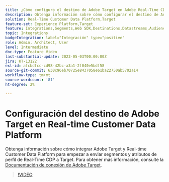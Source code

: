 ```yaml
---
title: ¿Cómo configuro el destino de Adobe Target en Adobe Real-Time CDP?
description: Obtenga información sobre cómo configurar el destino de Adobe Target en Real-time Customer Data Platform para que comience a enviar segmentos y atributos de perfil de Real-Time CDP a Target.
solution: Real-Time Customer Data Platform,Target
feature-set: Experience Platform,Target
feature: Integrations,Segments,Web SDK,Destinations,Datastreams,Audiences,Experience Targeting
topic: Integrations
badgeIntegration: label="Integración" type="positive"
role: Admin, Architect, User
level: Intermediate
doc-type: Feature Video
last-substantial-update: 2023-05-03T00:00:00Z
jira: KT-13122
exl-id: afcbdfcc-cd98-42bc-a3a1-2f040e5bdf58
source-git-commit: 630c96eb70725e8437058e61ba22750ab5702a14
workflow-type: tm+mt
source-wordcount: '81'
ht-degree: 2%

---
```


# Configuración del destino de Adobe Target en Real-time Customer Data Platform

Obtenga información sobre cómo integrar Adobe Target y Real-time Customer Data Platform para empezar a enviar segmentos y atributos de perfil de Real-Time CDP a Target. Para obtener más información, consulte la [Documentación de conexión de Adobe Target](https://experienceleague.adobe.com/docs/experience-platform/destinations/catalog/personalization/adobe-target-connection.html?lang=es).

>[!VIDEO](https://video.tv.adobe.com/v/3418799/?learn=on)
